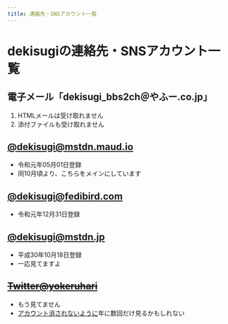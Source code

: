 ```yaml
---
title: 連絡先・SNSアカウント一覧
---
```


# dekisugiの連絡先・SNSアカウント一覧

## 電子メール「dekisugi_bbs2ch＠やふー.co.jp」
  1. HTMLメールは受け取れません
  2. 添付ファイルも受け取れません

## <a rel="me" href="https://mstdn.maud.io/@dekisugi">@dekisugi@mstdn.maud.io</a>
  - 令和元年05月01日登録
  - 同10月頃より、こちらをメインにしています

## <a rel="me" href="https://fedibird.com/@dekisugi">@dekisugi@fedibird.com</a>
  - 令和元年12月31日登録

## <a rel="me" href="https://mstdn.jp/@dekisugi">@dekisugi@mstdn.jp</a>
  - 平成30年10月18日登録
  - 一応見てますよ

## ~~[Twitter@yokeruhari](https://twitter.com/yokeruhari)~~
  - もう見てません
  - [アカウント消されないように](https://japanese.engadget.com/2019/11/27/twitter/)年に数回だけ見るかもしれない
